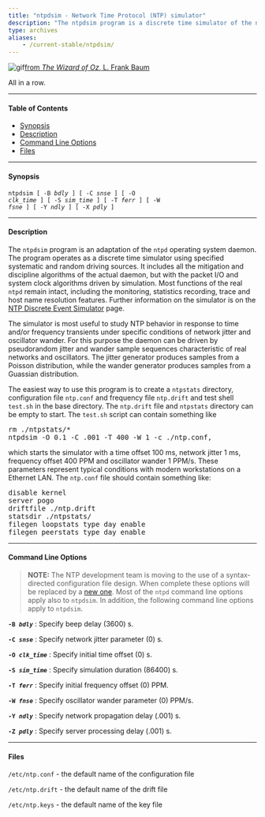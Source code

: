 ```yaml
---
title: "ntpdsim - Network Time Protocol (NTP) simulator"
description: "The ntpdsim program is a discrete time simulator of the ntpd  daemon. The simulator includes all the mitigation and discipline algorithms of the actual daemon, as well as the monitoring, statistics recording, trace, and host name resolution features."
type: archives
aliases:
    - /current-stable/ntpdsim/
---
```

![gif](/documentation/pic/oz2.gif)[from _The Wizard of Oz_, L. Frank Baum](/reflib/pictures/)

All in a row.

* * *

#### Table of Contents

*   [Synopsis](/documentation/4.2.8-series/ntpdsim/#synopsis)
*   [Description](/documentation/4.2.8-series/ntpdsim/#description)
*   [Command Line Options](/documentation/4.2.8-series/ntpdsim/#command-line-options)
*   [Files](/documentation/4.2.8-series/ntpdsim/#files)

* * *

#### Synopsis

<code>ntpdsim [ -B _bdly_ ] [ -C _snse_ ] [ -O _clk_time_ ] [ -S _sim_time_ ] [ -T _ferr_ ] [ -W _fsne_ ] [ -Y _ndly_ ] [ -X _pdly_ ]</code>

* * *

#### Description

The `ntpdsim` program is an adaptation of the `ntpd` operating system daemon. The program operates as a discrete time simulator using specified systematic and random driving sources. It includes all the mitigation and discipline algorithms of the actual daemon, but with the packet I/O and system clock algorithms driven by simulation. Most functions of the real `ntpd` remain intact, including the monitoring, statistics recording, trace and host name resolution features. Further information on the simulator is on the [NTP Discrete Event Simulator](/reflib/ntpsim/) page.

The simulator is most useful to study NTP behavior in response to time and/or frequency transients under specific conditions of network jitter and oscillator wander. For this purpose the daemon can be driven by pseudorandom jitter and wander sample sequences characteristic of real networks and oscillators. The jitter generator produces samples from a Poisson distribution, while the wander generator produces samples from a Guassian distribution.

The easiest way to use this program is to create a `ntpstats` directory, configuration file `ntp.conf` and frequency file `ntp.drift` and test shell `test.sh` in the base directory. The `ntp.drift` file and `ntpstats` directory can be empty to start. The `test.sh` script can contain something like

<pre>rm ./ntpstats/*
ntpdsim -O 0.1 -C .001 -T 400 -W 1 -c ./ntp.conf,
</pre>

which starts the simulator with a time offset 100 ms, network jitter 1 ms, frequency offset 400 PPM and oscillator wander 1 PPM/s. These parameters represent typical conditions with modern workstations on a Ethernet LAN. The `ntp.conf` file should contain something like:

<pre>disable kernel
server pogo
driftfile ./ntp.drift
statsdir ./ntpstats/
filegen loopstats type day enable
filegen peerstats type day enable
</pre>

* * *

#### Command Line Options

> **NOTE:** The NTP development team is moving to the use of a syntax-directed configuration file design. When complete these options will be replaced by a [new one](/documentation/4.2.8-series/ntpdsim_new/). Most of the `ntpd` command line options apply also to `ntpdsim`. In addition, the following command line options apply to `ntpdsim`.

<code>**-B _bdly_**</code>
: Specify beep delay (3600) s.

<code>**-C _snse_**</code>
: Specify network jitter parameter (0) s.

<code>**-O _clk_time_**</code>
: Specify initial time offset (0) s.

<code>**-S _sim_time_**</code>
: Specify simulation duration (86400) s.

<code>**-T _ferr_**</code>
: Specify initial frequency offset (0) PPM.

<code>**-W _fnse_**</code>
: Specify oscillator wander parameter (0) PPM/s.

<code>**-Y _ndly_**</code>
: Specify network propagation delay (.001) s.

<code>**-Z _pdly_**</code>
: Specify server processing delay (.001) s.

* * *

#### Files

`/etc/ntp.conf` - the default name of the configuration file

`/etc/ntp.drift` - the default name of the drift file

`/etc/ntp.keys` - the default name of the key file